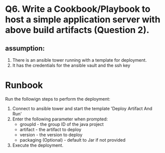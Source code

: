 # Q6. Write a Cookbook/Playbook to host a simple application server with above build artifacts (Question 2).

## assumption:
1. There is an ansible tower running with a template for deployment. 
2. It has the credentials for the ansible vault and the ssh key

# Runbook
Run the followign steps to perform the deployment:
1. Connect to ansible tower and start the template 'Deploy Artifact And Run'
2. Enter the following parameter when prompted:
    - groupId - the group ID of the java project
    - artifact - the artifact to deploy
    - version - the version to deploy
    - packaging (Optional) - default to Jar if not provided
3. Execute the deployment.
